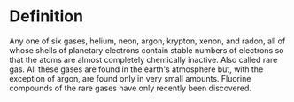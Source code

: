 # Definition

Any one of six gases, helium, neon, argon, krypton, xenon, and radon,
all of whose shells of planetary electrons contain stable numbers of
electrons so that the atoms are almost completely chemically inactive.
Also called rare gas. All these gases are found in the earth's
atmosphere but, with the exception of argon, are found only in very
small amounts. Fluorine compounds of the rare gases have only recently
been discovered.
